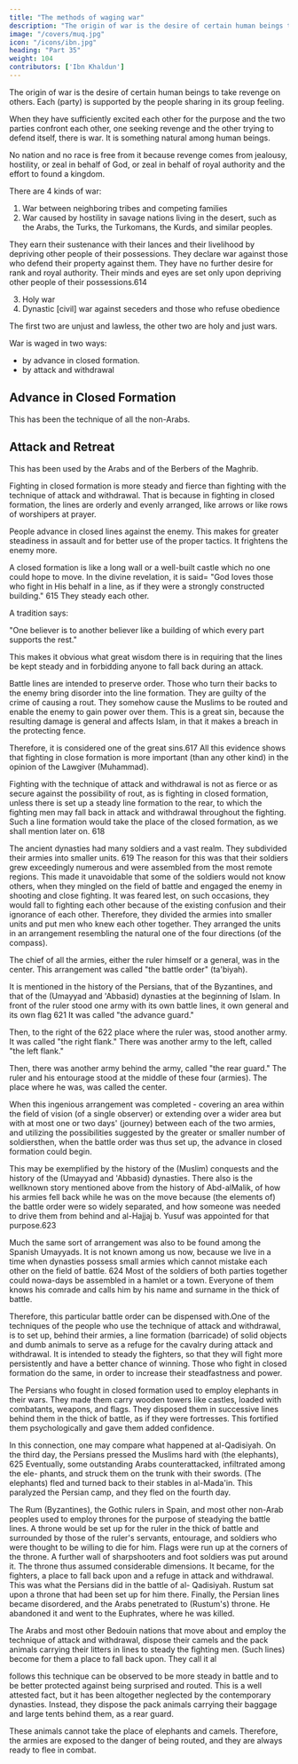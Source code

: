 ```yaml
---
title: "The methods of waging war"
description: "The origin of war is the desire of certain human beings to take revenge on others. Each (party) is supported by the people sharing in its group feeling"
image: "/covers/muq.jpg"
icon: "/icons/ibn.jpg"
heading: "Part 35"
weight: 104
contributors: ['Ibn Khaldun']
---
```





<!-- ## 35. The methods of waging war practiced by the various nations -->

<!-- Wars and different kinds of fighting have always occurred in the world since God created it.  -->

The origin of war is the desire of certain human beings to take revenge on others. Each (party) is supported by the people sharing in its group feeling. 

When they have sufficiently excited each other for the purpose and the two parties confront each other, one seeking revenge and the other trying to defend itself, there is war. It is something natural among human beings. 

No nation and no race is free from it because revenge comes from jealousy, hostility, or zeal in behalf of God, or zeal in behalf of royal authority and the effort to found a kingdom.

There are 4 kinds of war:

1. War between neighboring tribes and competing families
2. War caused by hostility in savage nations living in the desert, such as the Arabs, the Turks, the Turkomans, the Kurds, and similar peoples. 

They earn their sustenance with their lances and their livelihood by depriving other people of their possessions. They declare war against those who defend their property against them. They have no further desire for rank and royal authority. Their minds and eyes are set only upon depriving other people of their possessions.614

3. Holy war 
4. Dynastic [civil] war against seceders and those who refuse obedience

The first two are unjust and lawless, the other two are holy and just wars.


War is waged in two ways:
- by advance in closed formation.
- by attack and withdrawal


## Advance in Closed Formation 

This has been the technique of all the non-Arabs. 


## Attack and Retreat

This has been used by the Arabs and of the Berbers of the Maghrib.

Fighting in closed formation is more steady and fierce than fighting with the technique of attack and withdrawal. That is because in fighting in closed formation, the lines are orderly and evenly arranged, like arrows or like rows of worshipers at prayer. 

People advance in closed lines against the enemy. This makes for greater steadiness in assault and for better use of the proper tactics. It frightens the enemy more. 

A closed formation is like a long wall or a well-built castle which no one  could hope to move. In the divine revelation, it is said= "God loves those who fight in His behalf in a line, as if they were a strongly constructed building." 615  They steady each other. 

A tradition says:

"One believer is to another believer like a building of which every part supports the rest." <!-- 616  -->

This makes it obvious what great wisdom there is in requiring that the lines be kept steady and in forbidding anyone to fall back during an attack. 

Battle lines are intended to preserve order. Those who turn their backs to the enemy bring disorder into the line formation. They are guilty of the crime of causing a rout. They somehow cause the Muslims to be routed and enable the enemy to gain power over them. This is a great sin, because the resulting damage is general and affects Islam, in that it makes a breach in the protecting fence.

Therefore, it is considered one of the great sins.617 All this evidence shows that fighting in close
formation is more important (than any other kind) in the opinion of the Lawgiver (Muhammad).

Fighting with the technique of attack and withdrawal is not as fierce or as secure against the possibility of rout, as is fighting in closed formation, unless there is set up a steady line formation to the rear, to which the fighting men may fall back in attack and withdrawal throughout the fighting. Such a line formation would take the place of the closed formation, as we shall mention later on. 618 

The ancient dynasties had many soldiers and a vast realm. They subdivided
their armies into smaller units. 619 The reason for this was that their soldiers grew
exceedingly numerous and were assembled from the most remote regions. This made it unavoidable that some of the soldiers would not know others, when they mingled on the field of battle and engaged the enemy in shooting and close fighting.
It was feared lest, on such occasions, they would fall to fighting each other because
of the existing confusion and their ignorance of each other. Therefore, they divided
the armies into smaller units and put men who knew each other together. They
arranged the units in an arrangement resembling the natural one of the four
directions (of the compass). 

The chief of all the armies, either the ruler himself or a general, was in the center. <!-- 620 --> This arrangement was called "the battle order" (ta'biyah). 

It is mentioned in the history of the Persians, that of the Byzantines, and that of the (Umayyad and 'Abbasid) dynasties at the beginning of Islam. In front of the ruler stood one army with its own battle lines, it own general and its own flag
621 It was called "the advance guard." 

Then, to the right of the 622 place where the ruler was, stood another army. It was called "the right flank." There was another army to the left, called "the left flank." 

Then, there was another army behind the army, called "the rear guard." The ruler and his entourage stood at the middle of these four (armies). The place where he was, was called the center. 

When this ingenious arrangement was completed - covering an area within the field of vision
(of a single observer) or extending over a wider area but with at most one or two
days' (journey) between each of the two armies, and utilizing the possibilities
suggested by the greater or smaller number of soldiersthen, when the battle order
was thus set up, the advance in closed formation could begin. 

This may be exemplified by the history of the (Muslim) conquests and the history of the
(Umayyad and 'Abbasid) dynasties. There also is the wellknown story mentioned above from the history of Abd-alMalik, of how his armies fell back while he was on the move because (the elements of) the battle order were so widely separated, and
how someone was needed to drive them from behind and al-Hajjaj b. Yusuf was appointed for that purpose.623

Much the same sort of arrangement was also to be found among the Spanish Umayyads. It is not known among us now, because we live in a time when dynasties possess small armies which cannot mistake each other on the field of battle. 624 Most
of the soldiers of both parties together could nowa-days be assembled in a hamlet or
a town. Everyone of them knows his comrade and calls him by his name and
surname in the thick of battle. 

Therefore, this particular battle order can be dispensed with.One of the techniques of the people who use the technique of attack and
withdrawal, is to set up, behind their armies, a line formation (barricade) of solid
objects and dumb animals to serve as a refuge for the cavalry during attack and
withdrawal. It is intended to steady the fighters, so that they will fight more
persistently and have a better chance of winning.
Those who fight in closed formation do the same, in order to increase their
steadfastness and power. 

The Persians who fought in closed formation used to employ elephants in their wars. They made them carry wooden towers like castles, loaded with combatants, weapons, and flags. They disposed them in successive lines
behind them in the thick of battle, as if they were fortresses. This fortified them
psychologically and gave them added confidence.

In this connection, one may compare what happened at al-Qadisiyah. On the
third day, the Persians pressed the Muslims hard with (the elephants), 625
Eventually, some outstanding Arabs counterattacked, infiltrated among the ele-
phants, and struck them on the trunk with their swords. (The elephants) fled and
turned back to their stables in al-Mada'in. This paralyzed the Persian camp, and they
fled on the fourth day.

The Rum (Byzantines), the Gothic rulers in Spain, and most other non-Arab
peoples used to employ thrones for the purpose of steadying the battle lines. A
throne would be set up for the ruler in the thick of battle and surrounded by those of
the ruler's servants, entourage, and soldiers who were thought to be willing to die
for him. Flags were run up at the corners of the throne. A further wall of
sharpshooters and foot soldiers was put around it. The throne thus assumed
considerable dimensions. It became, for the fighters, a place to fall back upon and a
refuge in attack and withdrawal. This was what the Persians did in the battle of al-
Qadisiyah. Rustum sat upon a throne that had been set up for him there. Finally, the
Persian lines became disordered, and the Arabs penetrated to (Rustum's) throne. He
abandoned it and went to the Euphrates, where he was killed.

The Arabs and most other Bedouin nations that move about and employ the technique of attack and withdrawal, dispose their camels and the pack animals carrying their litters in lines to steady the fighting men. (Such lines) become for
them a place to fall back upon. They call it al

follows this technique can be observed to be more steady in battle and to be better
protected against being surprised and routed. This is a well attested fact, but it has
been altogether neglected by the contemporary dynasties. Instead, they dispose the
pack animals carrying their baggage and large tents behind them, as a rear guard.

These animals cannot take the place of elephants and camels. Therefore, the armies are exposed to the danger of being routed, and they are always ready to flee in combat.

